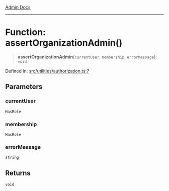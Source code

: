 [Admin Docs](/)

***

# Function: assertOrganizationAdmin()

> **assertOrganizationAdmin**(`currentUser`, `membership`, `errorMessage`): `void`

Defined in: [src/utilities/authorization.ts:7](https://github.com/gautam-divyanshu/talawa-api/blob/de42235531e11387f0ad0479547630845dbc8b37/src/utilities/authorization.ts#L7)

## Parameters

### currentUser

`HasRole`

### membership

`HasRole`

### errorMessage

`string`

## Returns

`void`
